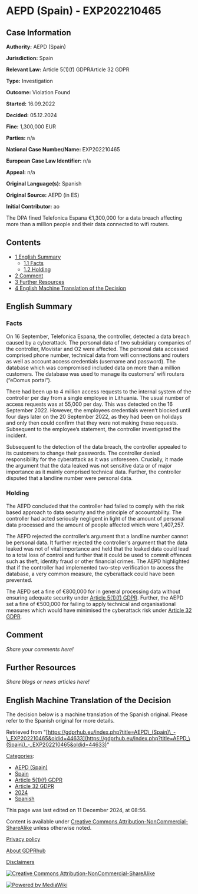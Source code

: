# AEPD (Spain) - EXP202210465

## Case Information

**Authority:** AEPD (Spain)

**Jurisdiction:** Spain

**Relevant Law:** Article 5(1)(f) GDPRArticle 32 GDPR

**Type:** Investigation

**Outcome:** Violation Found

**Started:** 16.09.2022

**Decided:** 05.12.2024

**Fine:** 1,300,000 EUR

**Parties:** n/a

**National Case Number/Name:** EXP202210465

**European Case Law Identifier:** n/a

**Appeal:** n/a

**Original Language(s):** Spanish

**Original Source:** AEPD (in ES)

**Initial Contributor:** ao

The DPA fined Telefonica Espana €1,300,000 for a data breach affecting more than a million people and their data connected to wifi routers.

## Contents

*   [1 English Summary](#English_Summary)
    *   [1.1 Facts](#Facts)
    *   [1.2 Holding](#Holding)
*   [2 Comment](#Comment)
*   [3 Further Resources](#Further_Resources)
*   [4 English Machine Translation of the Decision](#English_Machine_Translation_of_the_Decision)

## English Summary

### Facts

On 16 September, Telefonica Espana, the controller, detected a data breach caused by a cyberattack. The personal data of two subsidiary companies of the controller, Movistar and O2 were affected. The personal data accessed comprised phone number, technical data from wifi connections and routers as well as account access credentials (username and password). The database which was compromised included data on more than a million customers. The database was used to manage its customers’ wifi routers (“eDomus portal”).

There had been up to 4 million access requests to the internal system of the controller per day from a single employee in Lithuania. The usual number of access requests was at 55,000 per day. This was detected on the 16 September 2022. However, the employees credentials weren’t blocked until four days later on the 20 September 2022, as they had been on holidays and only then could confirm that they were not making these requests. Subsequent to the employee’s statement, the controller investigated the incident.

Subsequent to the detection of the data breach, the controller appealed to its customers to change their passwords. The controller denied responsibility for the cyberattack as it was unforeseen. Crucially, it made the argument that the data leaked was not sensitive data or of major importance as it mainly comprised technical data. Further, the controller disputed that a landline number were personal data.

### Holding

The AEPD concluded that the controller had failed to comply with the risk based approach to data security and the principle of accountability. The controller had acted seriously negligent in light of the amount of personal data processed and the amount of people affected which were 1,407,257.

The AEPD rejected the controller’s argument that a landline number cannot be personal data. It further rejected the controller's argument that the data leaked was not of vital importance and held that the leaked data could lead to a total loss of control and further that it could be used to commit offences such as theft, identity fraud or other financial crimes. The AEPD highlighted that if the controller had implemented two-step verification to access the database, a very common measure, the cyberattack could have been prevented.

The AEPD set a fine of €800,000 for in general processing data without ensuring adequate security under [Article 5(1)(f) GDPR](/index.php?title=Article_5_GDPR "Article 5 GDPR"). Further, the AEPD set a fine of €500,000 for failing to apply technical and organisational measures which would have minimised the cyberattack risk under [Article 32 GDPR](/index.php?title=Article_32_GDPR "Article 32 GDPR").

## Comment

_Share your comments here!_

## Further Resources

_Share blogs or news articles here!_

## English Machine Translation of the Decision

The decision below is a machine translation of the Spanish original. Please refer to the Spanish original for more details.

Retrieved from "[https://gdprhub.eu/index.php?title=AEPD\_(Spain)\_-\_EXP202210465&oldid=44633](https://gdprhub.eu/index.php?title=AEPD_\(Spain\)_-_EXP202210465&oldid=44633)"

[Categories](/index.php?title=Special:Categories "Special:Categories"):

*   [AEPD (Spain)](/index.php?title=Category:AEPD_\(Spain\) "Category:AEPD (Spain)")
*   [Spain](/index.php?title=Category:Spain "Category:Spain")
*   [Article 5(1)(f) GDPR](/index.php?title=Category:Article_5\(1\)\(f\)_GDPR "Category:Article 5(1)(f) GDPR")
*   [Article 32 GDPR](/index.php?title=Category:Article_32_GDPR "Category:Article 32 GDPR")
*   [2024](/index.php?title=Category:2024 "Category:2024")
*   [Spanish](/index.php?title=Category:Spanish "Category:Spanish")

This page was last edited on 11 December 2024, at 08:56.

Content is available under [Creative Commons Attribution-NonCommercial-ShareAlike](https://creativecommons.org/licenses/by-nc-sa/4.0/) unless otherwise noted.

[Privacy policy](/index.php?title=GDPRhub:Privacy_policy)

[About GDPRhub](/index.php?title=GDPRhub:About)

[Disclaimers](/index.php?title=GDPRhub:General_disclaimer)

[![Creative Commons Attribution-NonCommercial-ShareAlike](/resources/assets/licenses/cc-by-nc-sa.png)](https://creativecommons.org/licenses/by-nc-sa/4.0/)

[![Powered by MediaWiki](/resources/assets/poweredby_mediawiki_88x31.png)](https://www.mediawiki.org/)